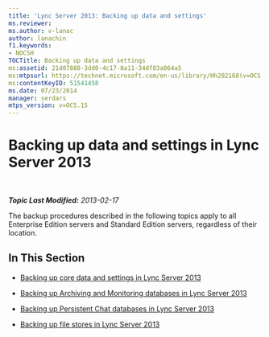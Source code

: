 ```yaml
---
title: 'Lync Server 2013: Backing up data and settings'
ms.reviewer: 
ms.author: v-lanac
author: lanachin
f1.keywords:
- NOCSH
TOCTitle: Backing up data and settings
ms:assetid: 21d07888-3dd0-4c17-8a11-34df83a864a5
ms:mtpsurl: https://technet.microsoft.com/en-us/library/Hh202168(v=OCS.15)
ms:contentKeyID: 51541458
ms.date: 07/23/2014
manager: serdars
mtps_version: v=OCS.15
---
```


<div data-xmlns="http://www.w3.org/1999/xhtml">

<div class="topic" data-xmlns="http://www.w3.org/1999/xhtml" data-msxsl="urn:schemas-microsoft-com:xslt" data-cs="https://msdn.microsoft.com/">

<div data-asp="https://msdn2.microsoft.com/asp">

# Backing up data and settings in Lync Server 2013

</div>

<div id="mainSection">

<div id="mainBody">

<span> </span>

_**Topic Last Modified:** 2013-02-17_

The backup procedures described in the following topics apply to all Enterprise Edition servers and Standard Edition servers, regardless of their location.

<div>

## In This Section

  - [Backing up core data and settings in Lync Server 2013](lync-server-2013-backing-up-core-data-and-settings.md)

  - [Backing up Archiving and Monitoring databases in Lync Server 2013](lync-server-2013-backing-up-archiving-and-monitoring-databases.md)

  - [Backing up Persistent Chat databases in Lync Server 2013](lync-server-2013-backing-up-persistent-chat-databases.md)

  - [Backing up file stores in Lync Server 2013](lync-server-2013-backing-up-file-stores.md)

</div>

</div>

<span> </span>

</div>

</div>

</div>

